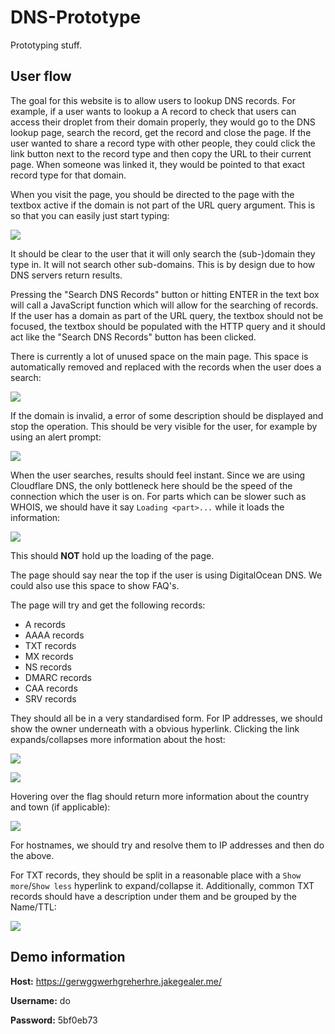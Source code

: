 # DNS-Prototype
Prototyping stuff.

## User flow
The goal for this website is to allow users to lookup DNS records. For example, if a user wants to lookup a A record to check that users can access their droplet from their domain properly, they would go to the DNS lookup page, search the record, get the record and close the page. If the user wanted to share a record type with other people, they could click the link button next to the record type and then copy the URL to their current page. When someone was linked it, they would be pointed to that exact record type for that domain. 

When you visit the page, you should be directed to the page with the textbox active if the domain is not part of the URL query argument. This is so that you can easily just start typing:

![](https://i.imgur.com/ab9kZK7.png)

It should be clear to the user that it will only search the (sub-)domain they type in. It will not search other sub-domains. This is by design due to how DNS servers return results.

Pressing the "Search DNS Records" button or hitting ENTER in the text box will call a JavaScript function which will allow for the searching of records. If the user has a domain as part of the URL query, the textbox should not be focused, the textbox should be populated with the HTTP query and it should act like the "Search DNS Records" button has been clicked.

There is currently a lot of unused space on the main page. This space is automatically removed and replaced with the records when the user does a search:

![](https://i.imgur.com/l9PbwIR.png)

If the domain is invalid, a error of some description should be displayed and stop the operation. This should be very visible for the user, for example by using an alert prompt:

![](https://i.imgur.com/vuu5Ch2.png)

When the user searches, results should feel instant. Since we are using Cloudflare DNS, the only bottleneck here should be the speed of the connection which the user is on. For parts which can be slower such as WHOIS, we should have it say `Loading <part>...` while it loads the information:

![](https://i.imgur.com/eFtiw5R.png)

This should **NOT** hold up the loading of the page.

The page should say near the top if the user is using DigitalOcean DNS. We could also use this space to show FAQ's.

The page will try and get the following records:
- A records
- AAAA records
- TXT records
- MX records
- NS records
- DMARC records
- CAA records
- SRV records

They should all be in a very standardised form. For IP addresses, we should show the owner underneath with a obvious hyperlink. Clicking the link expands/collapses more information about the host:

![](https://i.imgur.com/9l0kk9w.png)

![](https://i.imgur.com/PyGiRqo.png)

Hovering over the flag should return more information about the country and town (if applicable):

![](https://i.imgur.com/67QiiHt.png)

For hostnames, we should try and resolve them to IP addresses and then do the above.

For TXT records, they should be split in a reasonable place with a `Show more`/`Show less` hyperlink to expand/collapse it. Additionally, common TXT records should have a description under them and be grouped by the Name/TTL:

![](https://i.imgur.com/GIzLWNf.png)

## Demo information
**Host:** https://gerwggwerhgreherhre.jakegealer.me/

**Username:** do

**Password:** 5bf0eb73
